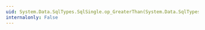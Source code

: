 ```yaml
---
uid: System.Data.SqlTypes.SqlSingle.op_GreaterThan(System.Data.SqlTypes.SqlSingle,System.Data.SqlTypes.SqlSingle)
internalonly: False
---
```

